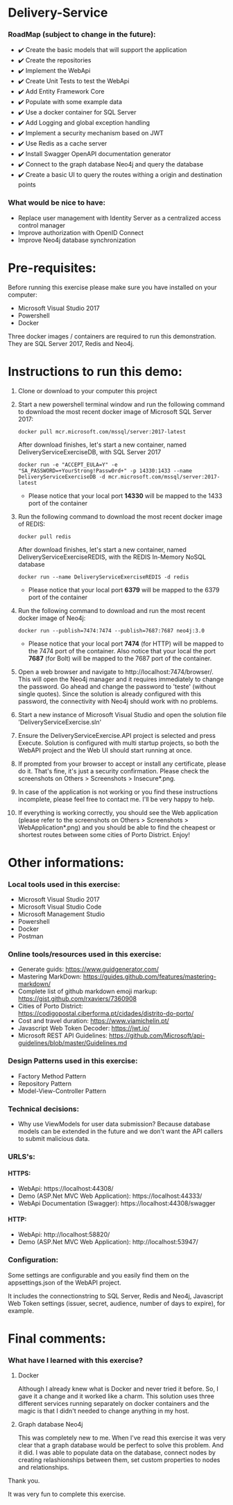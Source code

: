 # Delivery-Service

### RoadMap (subject to change in the future):
* :heavy_check_mark: Create the basic models that will support the application
* :heavy_check_mark: Create the repositories
* :heavy_check_mark: Implement the WebApi
* :heavy_check_mark: Create Unit Tests to test the WebApi
* :heavy_check_mark: Add Entity Framework Core
* :heavy_check_mark: Populate with some example data
* :heavy_check_mark: Use a docker container for SQL Server
* :heavy_check_mark: Add Logging and global exception handling
* :heavy_check_mark: Implement a security mechanism based on JWT
* :heavy_check_mark: Use Redis as a cache server
* :heavy_check_mark: Install Swagger OpenAPI documentation generator
* :heavy_check_mark: Connect to the graph database Neo4j and query the database
* :heavy_check_mark: Create a basic UI to query the routes withing a origin and destination points


### What would be nice to have:
* Replace user management with Identity Server as a centralized access control manager
* Improve authorization with OpenID Connect
* Improve Neo4j database synchronization


# Pre-requisites:
Before running this exercise please make sure you have installed on your computer:
* Microsoft Visual Studio 2017
* Powershell
* Docker

Three docker images / containers are required to run this demonstration. They are SQL Server 2017, Redis and Neo4j.


# Instructions to run this demo:
1. Clone or download to your computer this project
2. Start a new powershell terminal window and run the following command to download the most recent docker image of Microsoft SQL Server 2017:
    ```
    docker pull mcr.microsoft.com/mssql/server:2017-latest
    ```
    After download finishes, let's start a new container, named DeliveryServiceExerciseDB, with SQL Server 2017

    ```
    docker run -e "ACCEPT_EULA=Y" -e "SA_PASSWORD=+YourStrong!Passw0rd+" -p 14330:1433 --name DeliveryServiceExerciseDB -d mcr.microsoft.com/mssql/server:2017-latest
    ```
    * Please notice that your local port **14330** will be mapped to the 1433 port of the container

3. Run the following command to download the most recent docker image of REDIS:
    ```
    docker pull redis
    ```
    After download finishes, let's start a new container, named DeliveryServiceExerciseREDIS, with the REDIS In-Memory NoSQL database

    ```
    docker run --name DeliveryServiceExerciseREDIS -d redis
    ```
    * Please notice that your local port **6379** will be mapped to the 6379 port of the container

4. Run the following command to download and run the most recent docker image of Neo4j:
    ```
    docker run --publish=7474:7474 --publish=7687:7687 neo4j:3.0
    ```
    * Please notice that your local port **7474** (for HTTP) will be mapped to the 7474 port of the container. Also notice that your local the port **7687** (for Bolt) will be mapped to the 7687 port of the container.

5. Open a web browser and navigate to http://localhost:7474/browser/. This will open the Neo4j manager and it requires immediately to change the password. Go ahead and change the password to 'teste' (without single quotes). Since the solution is already configured with this password, the connectivity with Neo4j should work with no problems.
6. Start a new instance of Microsoft Visual Studio and open the solution file 'DeliveryServiceExercise.sln'
7. Ensure the DeliveryServiceExercise.API project is selected and press Execute. Solution is configured with multi startup projects, so both the WebAPI project and the Web UI should start running at once.
8. If prompted from your browser to accept or install any certificate, please do it. That's fine, it's just a security confirmation. Please check the screenshots on Others > Screenshots > Insecure*.png.
9. In case of the application is not working or you find these instructions incomplete, please feel free to contact me. I'll be very happy to help.
10. If everything is working correctly, you should see the Web application (please refer to the screenshots on Others > Screenshots > WebApplication*.png) and you should be able to find the cheapest or shortest routes between some cities of Porto District. Enjoy!


# Other informations:

###  Local tools used in this exercise:
* Microsoft Visual Studio 2017
* Microsoft Visual Studio Code
* Microsoft Management Studio
* Powershell
* Docker
* Postman


### Online tools/resources used in this exercise:
* Generate guids: https://www.guidgenerator.com/
* Mastering MarkDown: https://guides.github.com/features/mastering-markdown/
* Complete list of github markdown emoji markup: https://gist.github.com/rxaviers/7360908
* Cities of Porto District: https://codigopostal.ciberforma.pt/cidades/distrito-do-porto/
* Cost and travel duration: https://www.viamichelin.pt/
* Javascript Web Token Decoder: https://jwt.io/
* Microsoft REST API Guidelines: https://github.com/Microsoft/api-guidelines/blob/master/Guidelines.md


### Design Patterns used in this exercise:
* Factory Method Pattern
* Repository Pattern
* Model-View-Controller Pattern


### Technical decisions:
* Why use ViewModels for user data submission? Because database models can be extended in the future and we don't want the API callers to submit malicious data.


### URLS's:
#### HTTPS:
* WebApi: https://localhost:44308/
* Demo (ASP.Net MVC Web Application): https://localhost:44333/
* WebApi Documentation (Swagger): https://localhost:44308/swagger

#### HTTP:
* WebApi: http://localhost:58820/
* Demo (ASP.Net MVC Web Application): http://localhost:53947/

### Configuration:

Some settings are configurable and you easily find them on the appsettings.json of the WebAPI project.

It includes the connectionstring to SQL Server, Redis and Neo4j, Javascript Web Token settings (issuer, secret, audience, number of days to expire), for example.


# Final comments:

### What have I learned with this exercise?
1. Docker
   
   Although I already knew what is Docker and never tried it before. So, I gave it a change and it worked like a charm. This solution uses three different services running separately on docker containers and the magic is that I didn't needed to change anything in my host. 

2. Graph database Neo4j

    This was completely new to me. When I've read this exercise it was very clear that a graph database would be perfect to solve this problem. And it did. I was able to populate data on the database, connect nodes by creating relashionships between them, set custom properties to nodes and relationships.

Thank you.

It was very fun to complete this exercise.

